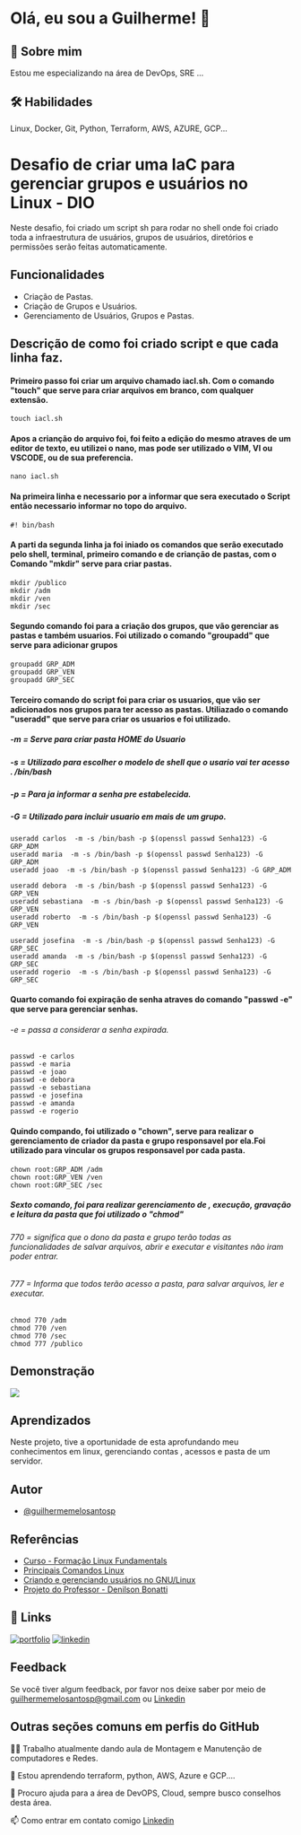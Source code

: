 
# Olá, eu sou a Guilherme! 👋


## 🚀 Sobre mim
Estou me especializando na área de DevOps, SRE ... 


## 🛠 Habilidades
Linux, Docker, Git, Python, Terraform, AWS, AZURE, GCP... 

# Desafio de criar uma IaC para gerenciar grupos e usuários no Linux - DIO 


Neste desafio, foi criado um script sh para rodar no shell onde foi criado toda a infraestrutura de usuários, grupos de usuários, diretórios e permissões serão feitas automaticamente. 

  
## Funcionalidades 

- Criação de Pastas.
- Criação de Grupos e Usuários. 
- Gerenciamento de Usuários, Grupos e Pastas. 

## Descrição de como foi criado script e que cada linha faz.

#### Primeiro passo foi criar um arquivo chamado iacl.sh. Com o comando "touch" que serve para criar arquivos em branco, com qualquer extensão. 

```
touch iacl.sh
```

#### Apos a crianção do arquivo foi, foi feito a edição do mesmo atraves de um editor de texto, eu utilizei o nano, mas pode ser utilizado o VIM, VI ou VSCODE, ou de sua preferencia.

```
nano iacl.sh
```

#### Na primeira linha e necessario por a informar que sera executado o Script então necessario informar no topo do arquivo.  

```
#! bin/bash
```

#### A parti da segunda linha ja foi iniado os comandos que serão executado pelo shell, terminal, primeiro comando e de crianção de pastas, com o Comando "mkdir" serve para criar pastas.

```
mkdir /publico
mkdir /adm
mkdir /ven
mkdir /sec
```

#### Segundo comando foi para a criação dos grupos, que vão gerenciar as pastas e também usuarios. Foi utilizado o comando "groupadd" que serve para adicionar grupos

```
groupadd GRP_ADM
groupadd GRP_VEN
groupadd GRP_SEC
```

#### Terceiro comando do script foi para criar os usuarios, que vão ser adicionados nos grupos para ter acesso as pastas. Utiliazado o comando "useradd" que serve para criar os usuarios e foi utilizado.

##### -m = Serve para criar pasta HOME do Usuario
##### -s  = Utilizado para escolher o modelo de shell que o usario vai ter acesso . /bin/bash 
##### -p  = Para ja informar a senha pre estabelecida.
##### -G = Utilizado para incluir usuario em mais de um grupo.


```
useradd carlos  -m -s /bin/bash -p $(openssl passwd Senha123) -G GRP_ADM
useradd maria  -m -s /bin/bash -p $(openssl passwd Senha123) -G GRP_ADM
useradd joao  -m -s /bin/bash -p $(openssl passwd Senha123) -G GRP_ADM

useradd debora  -m -s /bin/bash -p $(openssl passwd Senha123) -G GRP_VEN
useradd sebastiana  -m -s /bin/bash -p $(openssl passwd Senha123) -G GRP_VEN
useradd roberto  -m -s /bin/bash -p $(openssl passwd Senha123) -G GRP_VEN

useradd josefina  -m -s /bin/bash -p $(openssl passwd Senha123) -G GRP_SEC
useradd amanda  -m -s /bin/bash -p $(openssl passwd Senha123) -G GRP_SEC
useradd rogerio  -m -s /bin/bash -p $(openssl passwd Senha123) -G GRP_SEC
```
#### Quarto comando foi expiração de senha atraves do comando "passwd -e" que serve para gerenciar senhas.

######  -e =  passa a considerar a senha expirada.


```
passwd -e carlos
passwd -e maria
passwd -e joao
passwd -e debora
passwd -e sebastiana
passwd -e josefina
passwd -e amanda
passwd -e rogerio

```

#### Quindo compando, foi utilizado o "chown", serve para realizar o gerenciamento de criador da pasta e grupo responsavel por ela.Foi utilizado para vincular os grupos responsavel por cada pasta.

```
chown root:GRP_ADM /adm
chown root:GRP_VEN /ven
chown root:GRP_SEC /sec
```

##### Sexto comando, foi para realizar gerenciamento de , execução, gravação e leitura da pasta que foi utilizado o "chmod" 

###### 770 = significa que o dono da pasta e grupo terão todas as funcionalidades de salvar arquivos, abrir e executar e visitantes não iram poder entrar.

###### 777 = Informa que todos terão acesso a pasta, para salvar arquivos, ler e executar.

```
chmod 770 /adm
chmod 770 /ven
chmod 770 /sec
chmod 777 /publico
```

## Demonstração

<img src="script.gif">

## Aprendizados

Neste projeto, tive a oportunidade de esta aprofundando meu conhecimentos em linux, gerenciando contas , acessos e pasta de um servidor.


## Autor

- [@guilhermemelosantosp](https://github.com/guilhermemelosantosp)


## Referências

 - [Curso - Formação Linux Fundamentals](https://web.dio.me/track/formacao-linux-fundamentals)
 - [Principais Comandos Linux](https://www.linux.ime.usp.br/~albasalo/Apostila/apostila.pdf)
 - [Criando e gerenciando usuários no GNU/Linux](https://www.infowester.com/usuarioslinux.php)
  - [Projeto do Professor - Denilson Bonatti](https://github.com/denilsonbonatti/linux-projeto1-iac)


## 🔗 Links
[![portfolio](https://img.shields.io/badge/my_portfolio-000?style=for-the-badge&logo=ko-fi&logoColor=white)](https://github.com/guilhermemelosantosp)
[![linkedin](https://img.shields.io/badge/linkedin-0A66C2?style=for-the-badge&logo=linkedin&logoColor=white)](https://www.linkedin.com/in/guilherme-melosp/)


## Feedback

Se você tiver algum feedback, por favor nos deixe saber por meio de guilhermemelosantosp@gmail.com ou [Linkedin](https://www.linkedin.com/in/guilherme-melosp/)


## Outras seções comuns em perfis do GitHub
👩‍💻 Trabalho atualmente dando aula de Montagem e Manutenção de computadores e Redes. 

🧠 Estou aprendendo terraform, python, AWS, Azure e GCP.... 

🤔 Procuro ajuda para a área de DevOPS, Cloud, sempre busco conselhos desta área.

📫 Como entrar em contato comigo [Linkedin](https://www.linkedin.com/in/guilherme-melosp/)

